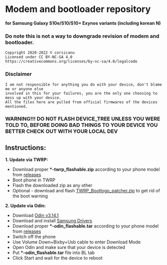 # Modem and bootloader repository 
**for Samsung Galaxy S10e/S10/S10+ Exynos variants (including korean N)**

### Do note this is not a way to downgrade revision of modem and bootloader.

```
Copyright 2020-2022 © corsicanu
Licensed under CC BY-NC-SA 4.0
https://creativecommons.org/licenses/by-nc-sa/4.0/legalcode
```
### Disclaimer
```
I am not responsible for anything you do with your device, don't blame me or anyone else 
involved in this for your failures, you are the only one choosing to mess up with your device. 
All the files here are pulled from official firmwares of the devices mentioned.
```

### WARNING!!! DO NOT FLASH DEVICE_TREE UNLESS YOU WERE TOLD TO, BEFORE DOING BAD THINGS TO YOUR DEVICE YOU BETTER CHECK OUT WITH YOUR LOCAL DEV

## Instructions:
**1. Update via TWRP:**
   - Download proper  **\*\-twrp\_flashable\.zip** according to your phone model from [releases](https://github.com/corsicanu/9820-bootloaders_and_modems/releases) 
   - Boot phone in TWRP
   - Flash the downloaded zip as any other
   - Optional - download and flash [TWRP_Bootlogo_patcher.zip](https://downloads.corsicanu.ro/samsung/TWRP_Bootlogo_patcher.zip) to get rid of the boot warning

**2. Update via Odin:**
   - Download [Odin v3.14.1](https://downloads.corsicanu.ro/samsung/Odin3_v3.14.1.zip)
   - Download and install [Samsung Drivers](https://downloads.corsicanu.ro/samsung/SAMSUNG_USB_Driver_for_Mobile_Phones.zip)
   - Download proper **\*\-odin\_flashable\.tar** according to your phone model from [releases](https://github.com/corsicanu/9820-bootloaders_and_modems/releases)
   - Switch off the phone
   - Use Volume Down+Bixby+Usb cable to enter Download Mode
   - Open Odin and make sure that your device is detected
   - Put **\*\-odin\_flashable\.tar** file into BL tab
   - Click Start and wait for the device to reboot

